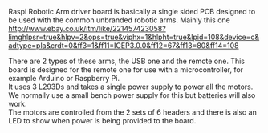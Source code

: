 Raspi Robotic Arm driver board is basically a single sided PCB designed to be used with the common unbranded robotic arms. Mainly this one http://www.ebay.co.uk/itm/like/221457423058?limghlpsr=true&hlpv=2&ops=true&viphx=1&hlpht=true&lpid=108&device=c&adtype=pla&crdt=0&ff3=1&ff11=ICEP3.0.0&ff12=67&ff13=80&ff14=108   
   
There are 2 types of these arms, the USB one and the remote one. This board is designed for the remote one for use with a microcontroller, for example Arduino or Raspberry Pi.   
It uses 3 L293Ds and takes a single power supply to power all the motors. We normally use a small bench power supply for this but batteries will also work.   
The motors are controlled from the 2 sets of 6 headers and there is also an LED to show when power is being provided to the board.   
